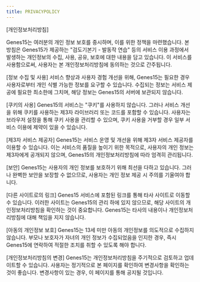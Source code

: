 ```yaml
---
title: PRIVACYPOLICY
---
```

[개인정보처리방침]

Genes15는 여러분의 개인 정보 보호를 중시하며, 이를 위한 정책을 마련했습니다. 본 방침은 Genes15가 제공하는 "검도기본기 - 발동작 연습" 등의 서비스 이용 과정에서 발생하는 개인정보의 수집, 사용, 공유, 보호에 대한 내용을 담고 있습니다. 이 서비스를 사용함으로써, 사용자는 본 개인정보처리방침에 동의하는 것으로 간주됩니다.

[정보 수집 및 사용] 서비스 향상과 사용자 경험 개선을 위해, Genes15는 필요한 경우 사용자로부터 개인 식별 가능한 정보를 요구할 수 있습니다. 수집되는 정보는 서비스 제공에 필요한 최소한에 그치며, 해당 정보는 Genes15의 서버에 보관되지 않습니다.

[쿠키의 사용] Genes15의 서비스는 "쿠키"를 사용하지 않습니다. 그러나 서비스 개선을 위해 쿠키를 사용하는 제3자 라이브러리 또는 코드를 포함할 수 있습니다. 사용자는 브라우저 설정을 통해 쿠키 사용을 관리할 수 있으며, 쿠키 사용을 거부할 경우 일부 서비스 이용에 제약이 있을 수 있습니다.

[제3자 서비스 제공자] Genes15는 서비스 운영 및 개선을 위해 제3자 서비스 제공자를 이용할 수 있습니다. 이는 서비스의 품질을 높이기 위한 목적으로, 사용자의 개인 정보는 제3자에게 공개되지 않으며, Genes15의 개인정보처리방침에 따라 엄격히 관리됩니다.

[보안] Genes15는 사용자의 개인 정보를 보호하기 위해 최선을 다하고 있습니다. 그러나 완벽한 보안을 보장할 수 없으므로, 사용자는 개인 정보 제공 시 주의를 기울여야 합니다.

[다른 사이트로의 링크] Genes15 서비스에 포함된 링크를 통해 타사 사이트로 이동할 수 있습니다. 이러한 사이트는 Genes15의 관리 하에 있지 않으므로, 해당 사이트의 개인정보처리방침을 확인하는 것이 중요합니다. Genes15는 타사의 내용이나 개인정보처리방침에 대해 책임을 지지 않습니다.

[아동의 개인정보 보호] Genes15는 13세 미만 아동의 개인정보를 의도적으로 수집하지 않습니다. 부모나 보호자가 자녀의 개인 정보가 수집되었음을 인지한 경우, 즉시 Genes15에 연락하여 적절한 조치를 취할 수 있도록 해야 합니다.

[개인정보처리방침의 변경] Genes15는 개인정보처리방침을 주기적으로 검토하고 업데이트할 수 있습니다. 사용자는 정기적으로 본 페이지를 확인하여 변경사항을 확인하는 것이 좋습니다. 변경사항이 있는 경우, 이 페이지를 통해 공지될 것입니다.